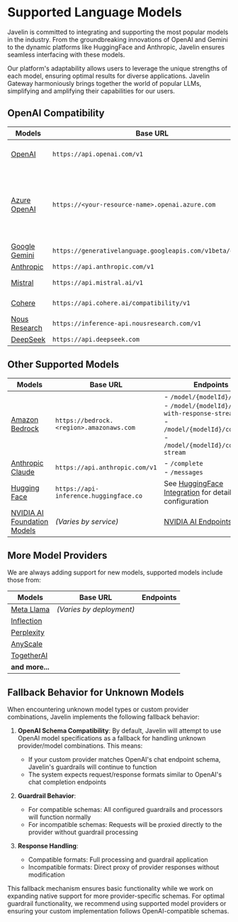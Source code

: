 # Supported Language Models

Javelin is committed to integrating and supporting the most popular models in the industry. From the groundbreaking innovations of OpenAI and Gemini to the dynamic platforms like HuggingFace and Anthropic, Javelin ensures seamless interfacing with these models.

Our platform's adaptability allows users to leverage the unique strengths of each model, ensuring optimal results for diverse applications. Javelin Gateway harmoniously brings together the world of popular LLMs, simplifying and amplifying their capabilities for our users.

## OpenAI Compatibility

| Models             | Base URL                                 | Endpoints                                             |
|--------------------|------------------------------------------|----------------------------------------------------------------------------|
| [OpenAI](https://platform.openai.com/docs/models) | `https://api.openai.com/v1` | - `/completions`<br/>- `/chat/completions`<br/>- `/embeddings`<br/> |
| [Azure OpenAI](https://learn.microsoft.com/en-us/azure/ai-services/openai/concepts/models) | `https://<your-resource-name>.openai.azure.com` | - `/openai/deployments/{deployment-name}/completions`<br/>- `/openai/deployments/{deployment-name}/chat/completions`<br/>- `/openai/deployments/{deployment-name}/embeddings` |
| [Google Gemini](https://ai.google.dev/models) | `https://generativelanguage.googleapis.com/v1beta/openai` | - `/chat/completions` |
| [Anthropic](https://docs.anthropic.com/en/docs/about-claude/models/all-models) | `https://api.anthropic.com/v1` | - `/chat/completions`<br/> |
| [Mistral](https://docs.mistral.ai/guides/model-selection/) | `https://api.mistral.ai/v1` | - `/chat/completions`<br/>- `/embeddings`<br/>     |
| [Cohere](https://docs.cohere.com/docs/compatibility-api) | `https://api.cohere.ai/compatibility/v1` | - `/chat/completions`<br/>- `/embeddings`<br/> |
| [Nous Research](https://portal.nousresearch.com/api-docs) | `https://inference-api.nousresearch.com/v1` | - `/completions`<br/>- `/chat/completions`<br/>    |
| [DeepSeek](https://api-docs.deepseek.com/) | `https://api.deepseek.com` | - `/chat/completions`<br/>    |

## Other Supported Models

| Models             | Base URL                                 | Endpoints                                            |
|--------------------|------------------------------------------|----------------------------------------------------------------------------|
| [Amazon Bedrock](https://aws.amazon.com/bedrock) | `https://bedrock.<region>.amazonaws.com` | - `/model/{modelId}/invoke`<br/>- `/model/{modelId}/invoke-with-response-stream`<br/>- `/model/{modelId}/converse`<br/>- `/model/{modelId}/converse-stream`<br/> |
| [Anthropic Claude](https://docs.anthropic.com/claude/docs/models-overview) | `https://api.anthropic.com/v1` | - `/complete`<br/>- `/messages`<br/> |
| [Hugging Face](https://huggingface.co/models) | `https://api-inference.huggingface.co` |  See [HuggingFace Integration](./huggingface.md) for detailed configuration |
| [NVIDIA AI Foundation Models](https://build.nvidia.com/explore/discover) | *(Varies by service)* | [NVIDIA AI Endpoints](https://www.nvidia.com/en-us/ai-data-science/foundation-models/)  |

## More Model Providers

We are always adding support for new models, supported models include those from:  

| Models             | Base URL                                 | Endpoints                                                                  |
|--------------------|------------------------------------------|----------------------------------------------------------------------------|
| [Meta Llama](https://llama.meta.com/) | *(Varies by deployment)*  |                                                                        |
| [Inflection](https://inflection.ai/inflection-2-5) |                                    |                                                  |
| [Perplexity](https://docs.perplexity.ai/docs/model-cards) |                                |                                               |
| [AnyScale](https://www.anyscale.com/endpoints) |                                |                                                          |
| [TogetherAI](https://www.together.ai/) |                                |                                                                  |
| **and more...**             |                                    |                                                                         |

## Fallback Behavior for Unknown Models

When encountering unknown model types or custom provider combinations, Javelin implements the following fallback behavior:

1. **OpenAI Schema Compatibility**: By default, Javelin will attempt to use OpenAI model specifications as a fallback for handling unknown provider/model combinations. This means:
   - If your custom provider matches OpenAI's chat endpoint schema, Javelin's guardrails will continue to function
   - The system expects request/response formats similar to OpenAI's chat completion endpoints

2. **Guardrail Behavior**:
   - For compatible schemas: All configured guardrails and processors will function normally
   - For incompatible schemas: Requests will be proxied directly to the provider without guardrail processing

3. **Response Handling**:
   - Compatible formats: Full processing and guardrail application
   - Incompatible formats: Direct proxy of provider responses without modification

This fallback mechanism ensures basic functionality while we work on expanding native support for more provider-specific schemas. For optimal guardrail functionality, we recommend using supported model providers or ensuring your custom implementation follows OpenAI-compatible schemas.